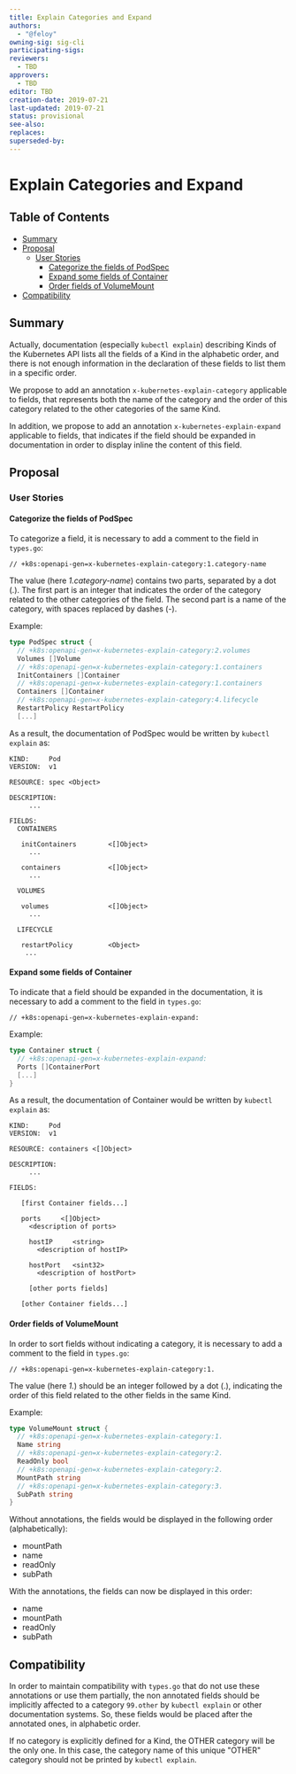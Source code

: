 ```yaml
---
title: Explain Categories and Expand
authors:
  - "@feloy"
owning-sig: sig-cli
participating-sigs:
reviewers:
  - TBD
approvers:
  - TBD
editor: TBD
creation-date: 2019-07-21
last-updated: 2019-07-21
status: provisional
see-also:
replaces:
superseded-by:
---
```


# Explain Categories and Expand

## Table of Contents

<!-- toc -->
- [Summary](#summary)
- [Proposal](#proposal)
  - [User Stories](#user-stories)
    - [Categorize the fields of PodSpec](#categorize-the-fields-of-podspec)
    - [Expand some fields of Container](#expand-some-fields-of-container)
    - [Order fields of VolumeMount](#order-fields-of-volumemount)
- [Compatibility](#compatibility)
<!-- /toc -->

## Summary

Actually, documentation (especially `kubectl explain`) describing Kinds of the Kubernetes API
lists all the fields of a Kind in the alphabetic order, and there is not enough information in the declaration of these fields to list them in a specific order.

We propose to add an annotation `x-kubernetes-explain-category` applicable to fields, that represents both
the name of the category and the order of this category related to the other categories of the same Kind.

In addition, we propose to add an annotation `x-kubernetes-explain-expand` applicable to fields, 
that indicates if the field should be expanded in documentation in order to display inline the content 
of this field.

## Proposal

### User Stories

#### Categorize the fields of PodSpec

To categorize a field, it is necessary to add a comment to the field in `types.go`:

```
// +k8s:openapi-gen=x-kubernetes-explain-category:1.category-name
```

The value (here *1.category-name*) contains two parts, separated by a dot (.).
The first part is an integer that indicates the order of the category related to the
other categories of the field. The second part is a name of the category, with spaces
replaced by dashes (-).

Example:
```go
type PodSpec struct {
  // +k8s:openapi-gen=x-kubernetes-explain-category:2.volumes
  Volumes []Volume
  // +k8s:openapi-gen=x-kubernetes-explain-category:1.containers
  InitContainers []Container
  // +k8s:openapi-gen=x-kubernetes-explain-category:1.containers
  Containers []Container
  // +k8s:openapi-gen=x-kubernetes-explain-category:4.lifecycle
  RestartPolicy RestartPolicy
  [...]
```

As a result, the documentation of PodSpec would be written by `kubectl explain` as:
```
KIND:     Pod
VERSION:  v1

RESOURCE: spec <Object>

DESCRIPTION:
     ...
     
FIELDS:
  CONTAINERS

   initContainers        <[]Object>
     ...

   containers            <[]Object>
     ...

  VOLUMES

   volumes               <[]Object>
     ...

  LIFECYCLE
  
   restartPolicy         <Object>
    ...
```

#### Expand some fields of Container

To indicate that a field should be expanded in the documentation, it is necessary to add a comment to the field in `types.go`:

```
// +k8s:openapi-gen=x-kubernetes-explain-expand:
```

Example:

```go
type Container struct {
  // +k8s:openapi-gen=x-kubernetes-explain-expand:
  Ports []ContainerPort
  [...]
}
```

As a result, the documentation of Container would be written by `kubectl explain` as:

```
KIND:     Pod
VERSION:  v1

RESOURCE: containers <[]Object>

DESCRIPTION:
     ...

FIELDS:

   [first Container fields...]

   ports     <[]Object>
     <description of ports>

     hostIP     <string>
       <description of hostIP>

     hostPort   <sint32>
       <description of hostPort>

     [other ports fields]

   [other Container fields...]
```

#### Order fields of VolumeMount

In order to sort fields without indicating a category, it is necessary to add a comment to the field in `types.go`:

```
// +k8s:openapi-gen=x-kubernetes-explain-category:1.
```

The value (here *1.*) should be an integer followed by a dot (.), indicating 
the order of this field related to the other fields in the same Kind.

Example:
```go
type VolumeMount struct {
  // +k8s:openapi-gen=x-kubernetes-explain-category:1.
  Name string
  // +k8s:openapi-gen=x-kubernetes-explain-category:2.
  ReadOnly bool 
  // +k8s:openapi-gen=x-kubernetes-explain-category:2.
  MountPath string
  // +k8s:openapi-gen=x-kubernetes-explain-category:3.
  SubPath string 
}  
```

Without annotations, the fields would be displayed in the following order (alphabetically):
- mountPath
- name
- readOnly
- subPath

With the annotations, the fields can now be displayed in this order:
- name
- mountPath
- readOnly
- subPath

## Compatibility

In order to maintain compatibility with `types.go` that do not use 
these annotations or use them partially, the non annotated fields 
should be implicitly affected to a category `99.other` by `kubectl explain` or other documentation systems. So, these fields would be placed after the annotated ones, in alphabetic order.

If no category is explicitly defined for a Kind, the OTHER category will be the only one. In this case, the category name of this unique "OTHER" category should not be printed by `kubectl explain`.
